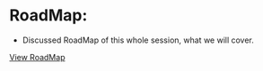 # RoadMap:

- Discussed RoadMap of this whole session, what we will cover. 

[View RoadMap](https://www.tldraw.com/f/V35EwYOkWmF-0BhDRuP_B?d=v12598.-236.1787.966.QMjog1rksEroVdvPL9sk4)